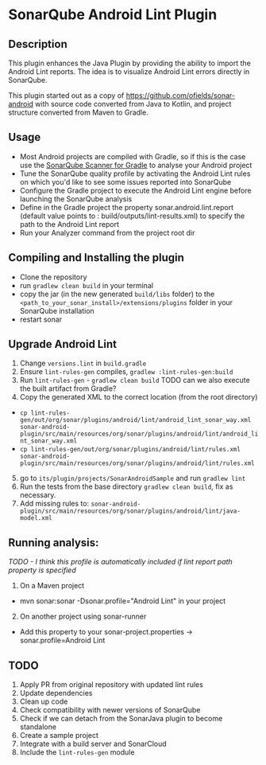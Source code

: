 # SonarQube Android Lint Plugin

## Description
This plugin enhances the Java Plugin by providing the ability to import the Android Lint reports.
The idea is to visualize Android Lint errors directly in SonarQube.

This plugin started out as a copy of https://github.com/ofields/sonar-android with source code converted from Java to Kotlin, and project structure converted from Maven to Gradle.

## Usage
* Most Android projects are compiled with Gradle, so if this is the case use the [SonarQube Scanner for Gradle](https://plugins.gradle.org/plugin/org.sonarqube) to analyse your Android project
* Tune the SonarQube quality profile by activating the Android Lint rules on which you'd like to see some issues reported into SonarQube
* Configure the Gradle project to execute the Android Lint engine before launching the SonarQube analysis
* Define in the Gradle project the property sonar.android.lint.report (default value points to : build/outputs/lint-results.xml) to specify the path to the Android Lint report
* Run your Analyzer command from the project root dir

## Compiling and Installing the plugin
* Clone the repository
* run `gradlew clean build` in your terminal
* copy the jar (in the new generated `build/libs` folder) to the `<path_to_your_sonar_install>/extensions/plugins` folder in your SonarQube installation
* restart sonar

## Upgrade Android Lint
1. Change `versions.lint` in `build.gradle`
2. Ensure `lint-rules-gen` compiles, `gradlew :lint-rules-gen:build`
3. Run `lint-rules-gen` - `gradlew clean build` TODO can we also execute the built artifact from Gradle?
4. Copy the generated XML to the correct location (from the root directory)
  - `cp lint-rules-gen/out/org/sonar/plugins/android/lint/android_lint_sonar_way.xml sonar-android-plugin/src/main/resources/org/sonar/plugins/android/lint/android_lint_sonar_way.xml`
  - `cp lint-rules-gen/out/org/sonar/plugins/android/lint/rules.xml sonar-android-plugin/src/main/resources/org/sonar/plugins/android/lint/rules.xml`
5. go to `its/plugin/projects/SonarAndroidSample` and run `gradlew lint`
6. Run the tests from the base directory `gradlew clean build`, fix as necessary.
7. Add missing rules to: `sonar-android-plugin/src/main/resources/org/sonar/plugins/android/lint/java-model.xml`

## Running analysis:
*TODO - I think this profile is automatically included if lint report path property is specified*
1. On a Maven project
 - mvn sonar:sonar -Dsonar.profile="Android Lint" in your project

2. On another project using sonar-runner
 - Add this property to your sonar-project.properties
  -> sonar.profile=Android Lint


## TODO
1. Apply PR from original repository with updated lint rules
2. Update dependencies
3. Clean up code
4. Check compatibility with newer versions of SonarQube
5. Check if we can detach from the SonarJava plugin to become standalone
6. Create a sample project
7. Integrate with a build server and SonarCloud
8. Include the `lint-rules-gen` module